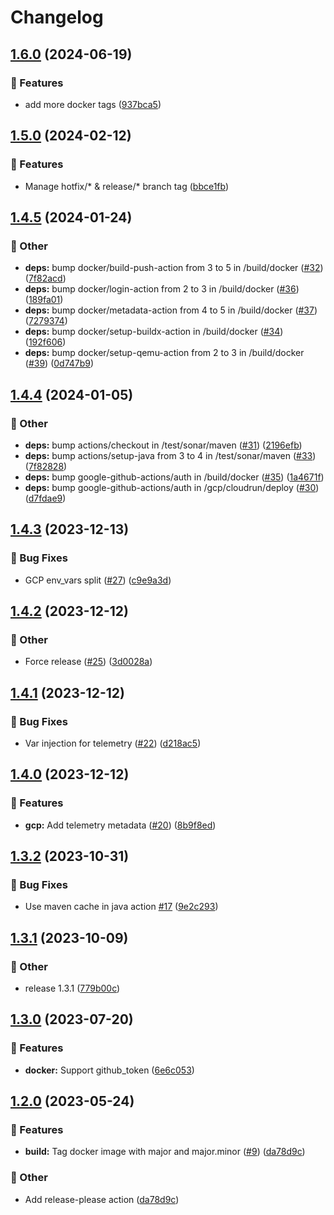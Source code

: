 # Changelog

## [1.6.0](https://github.com/NeoSpheres/.github/compare/v1.5.0...v1.6.0) (2024-06-19)


### 🚀 Features

* add more docker tags ([937bca5](https://github.com/NeoSpheres/.github/commit/937bca516786a230bbb60b022815a2f14b27c496))

## [1.5.0](https://github.com/NeoSpheres/.github/compare/v1.4.5...v1.5.0) (2024-02-12)


### 🚀 Features

* Manage hotfix/* & release/* branch tag ([bbce1fb](https://github.com/NeoSpheres/.github/commit/bbce1fb58968cad0f69652d92f45aa5cbc5c0f2b))

## [1.4.5](https://github.com/NeoSpheres/.github/compare/v1.4.4...v1.4.5) (2024-01-24)


### 🧰 Other

* **deps:** bump docker/build-push-action from 3 to 5 in /build/docker ([#32](https://github.com/NeoSpheres/.github/issues/32)) ([7f82acd](https://github.com/NeoSpheres/.github/commit/7f82acd15267674de954c17262b7b028ffb8a85e))
* **deps:** bump docker/login-action from 2 to 3 in /build/docker ([#36](https://github.com/NeoSpheres/.github/issues/36)) ([189fa01](https://github.com/NeoSpheres/.github/commit/189fa0153b49468c683888ff8968a4ec70022916))
* **deps:** bump docker/metadata-action from 4 to 5 in /build/docker ([#37](https://github.com/NeoSpheres/.github/issues/37)) ([7279374](https://github.com/NeoSpheres/.github/commit/7279374ca3056a94b699913119fbcdc25a263cff))
* **deps:** bump docker/setup-buildx-action in /build/docker ([#34](https://github.com/NeoSpheres/.github/issues/34)) ([192f606](https://github.com/NeoSpheres/.github/commit/192f60671babdb6b1c03811a8a1c189aa8069187))
* **deps:** bump docker/setup-qemu-action from 2 to 3 in /build/docker ([#39](https://github.com/NeoSpheres/.github/issues/39)) ([0d747b9](https://github.com/NeoSpheres/.github/commit/0d747b93b0e90fe3a2ca74517d9fd080836dee87))

## [1.4.4](https://github.com/NeoSpheres/.github/compare/v1.4.3...v1.4.4) (2024-01-05)


### 🧰 Other

* **deps:** bump actions/checkout in /test/sonar/maven ([#31](https://github.com/NeoSpheres/.github/issues/31)) ([2196efb](https://github.com/NeoSpheres/.github/commit/2196efb344197bfe6336cd6c9cc821355bc5f24e))
* **deps:** bump actions/setup-java from 3 to 4 in /test/sonar/maven ([#33](https://github.com/NeoSpheres/.github/issues/33)) ([7f82828](https://github.com/NeoSpheres/.github/commit/7f82828bd32e38a43330caca7f4add72e26b274e))
* **deps:** bump google-github-actions/auth in /build/docker ([#35](https://github.com/NeoSpheres/.github/issues/35)) ([1a4671f](https://github.com/NeoSpheres/.github/commit/1a4671f4040cd9e95bbfd3bb50a023041c8c3704))
* **deps:** bump google-github-actions/auth in /gcp/cloudrun/deploy ([#30](https://github.com/NeoSpheres/.github/issues/30)) ([d7fdae9](https://github.com/NeoSpheres/.github/commit/d7fdae92b2959231682068f288b4e7fc25da4822))

## [1.4.3](https://github.com/NeoSpheres/.github/compare/v1.4.2...v1.4.3) (2023-12-13)


### 🐞 Bug Fixes

* GCP env_vars split ([#27](https://github.com/NeoSpheres/.github/issues/27)) ([c9e9a3d](https://github.com/NeoSpheres/.github/commit/c9e9a3d2ff455f47929a46f1584af80d76c3f7b2))

## [1.4.2](https://github.com/NeoSpheres/.github/compare/v1.4.1...v1.4.2) (2023-12-12)


### 🧰 Other

* Force release ([#25](https://github.com/NeoSpheres/.github/issues/25)) ([3d0028a](https://github.com/NeoSpheres/.github/commit/3d0028a3ad20b0139a8e3bc694aa67a6f08c8492))

## [1.4.1](https://github.com/NeoSpheres/.github/compare/v1.4.0...v1.4.1) (2023-12-12)


### 🐞 Bug Fixes

* Var injection for telemetry ([#22](https://github.com/NeoSpheres/.github/issues/22)) ([d218ac5](https://github.com/NeoSpheres/.github/commit/d218ac5f8a31b97e75b2ee24b2825fccdddeadcd))

## [1.4.0](https://github.com/NeoSpheres/.github/compare/v1.3.2...v1.4.0) (2023-12-12)


### 🚀 Features

* **gcp:** Add telemetry metadata ([#20](https://github.com/NeoSpheres/.github/issues/20)) ([8b9f8ed](https://github.com/NeoSpheres/.github/commit/8b9f8edffd99cc543257f1bae42ce67203127d2d))

## [1.3.2](https://github.com/NeoSpheres/.github/compare/v1.3.1...v1.3.2) (2023-10-31)


### 🐞 Bug Fixes

* Use maven cache in java action [#17](https://github.com/NeoSpheres/.github/issues/17) ([9e2c293](https://github.com/NeoSpheres/.github/commit/9e2c2931aa4a251c852798e5c3c03dd55401b58a))

## [1.3.1](https://github.com/NeoSpheres/.github/compare/v1.3.0...v1.3.1) (2023-10-09)


### 🧰 Other

* release 1.3.1 ([779b00c](https://github.com/NeoSpheres/.github/commit/779b00c9c8a0311c6c82c781e81544ee5ae3889a))

## [1.3.0](https://github.com/NeoSpheres/.github/compare/v1.2.0...v1.3.0) (2023-07-20)


### 🚀 Features

* **docker:** Support github_token ([6e6c053](https://github.com/NeoSpheres/.github/commit/6e6c0533a4bacdd6bc24c1666db591fb092b0a42))

## [1.2.0](https://github.com/NeoSpheres/.github/compare/v1.1.1...v1.2.0) (2023-05-24)


### 🚀 Features

* **build:** Tag docker image with major and major.minor ([#9](https://github.com/NeoSpheres/.github/issues/9)) ([da78d9c](https://github.com/NeoSpheres/.github/commit/da78d9ce361c94f2ecb46585902a82be1fe6175c))


### 🧰 Other

* Add release-please action ([da78d9c](https://github.com/NeoSpheres/.github/commit/da78d9ce361c94f2ecb46585902a82be1fe6175c))
